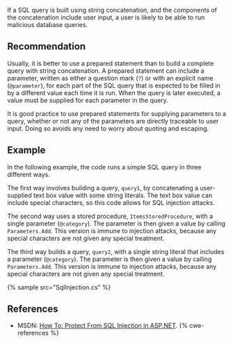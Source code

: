 If a SQL query is built using string concatenation, and the components of the concatenation include user input, a user is likely to be able to run malicious database queries.


## Recommendation
Usually, it is better to use a prepared statement than to build a complete query with string concatenation. A prepared statement can include a parameter, written as either a question mark (`?`) or with an explicit name (`@parameter`), for each part of the SQL query that is expected to be filled in by a different value each time it is run. When the query is later executed, a value must be supplied for each parameter in the query.

It is good practice to use prepared statements for supplying parameters to a query, whether or not any of the parameters are directly traceable to user input. Doing so avoids any need to worry about quoting and escaping.


## Example
In the following example, the code runs a simple SQL query in three different ways.

The first way involves building a query, `query1`, by concatenating a user-supplied text box value with some string literals. The text box value can include special characters, so this code allows for SQL injection attacks.

The second way uses a stored procedure, `ItemsStoredProcedure`, with a single parameter (`@category`). The parameter is then given a value by calling `Parameters.Add`. This version is immune to injection attacks, because any special characters are not given any special treatment.

The third way builds a query, `query2`, with a single string literal that includes a parameter (`@category`). The parameter is then given a value by calling `Parameters.Add`. This version is immune to injection attacks, because any special characters are not given any special treatment.

{% sample src="SqlInjection.cs" %}

## References
* MSDN: [How To: Protect From SQL Injection in ASP.NET](https://msdn.microsoft.com/en-us/library/ff648339.aspx).
{% cwe-references %}
